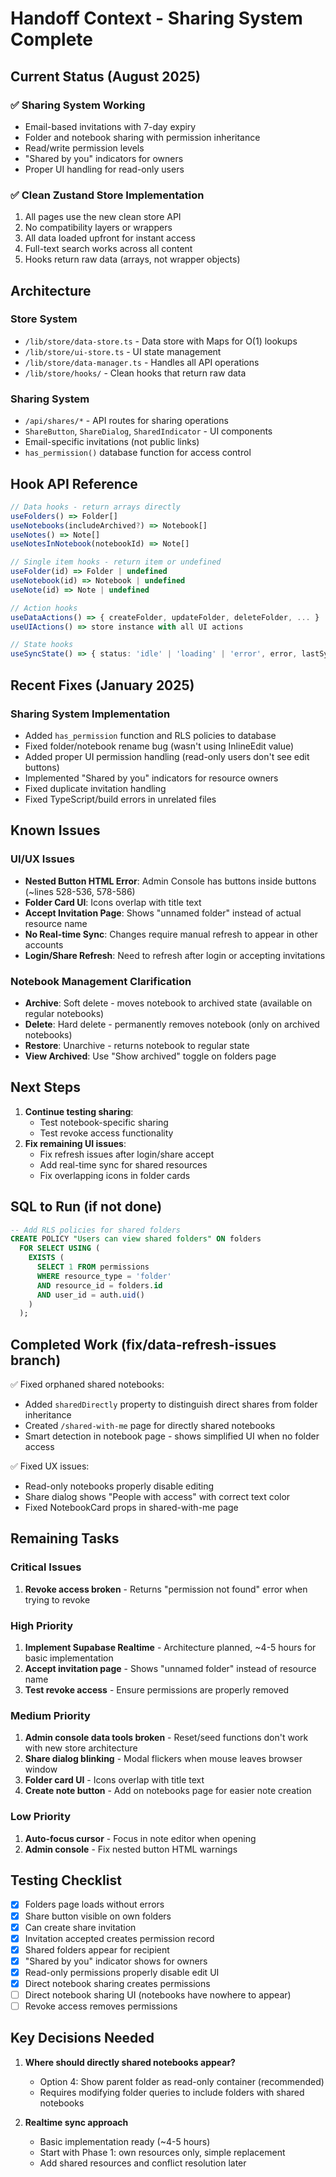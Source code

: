 # Handoff Context - Sharing System Complete

## Current Status (August 2025)

### ✅ Sharing System Working

- Email-based invitations with 7-day expiry
- Folder and notebook sharing with permission inheritance
- Read/write permission levels
- "Shared by you" indicators for owners
- Proper UI handling for read-only users

### ✅ Clean Zustand Store Implementation

1. All pages use the new clean store API
2. No compatibility layers or wrappers
3. All data loaded upfront for instant access
4. Full-text search works across all content
5. Hooks return raw data (arrays, not wrapper objects)

## Architecture

### Store System

- `/lib/store/data-store.ts` - Data store with Maps for O(1) lookups
- `/lib/store/ui-store.ts` - UI state management
- `/lib/store/data-manager.ts` - Handles all API operations
- `/lib/store/hooks/` - Clean hooks that return raw data

### Sharing System

- `/api/shares/*` - API routes for sharing operations
- `ShareButton`, `ShareDialog`, `SharedIndicator` - UI components
- Email-specific invitations (not public links)
- `has_permission()` database function for access control

## Hook API Reference

```typescript
// Data hooks - return arrays directly
useFolders() => Folder[]
useNotebooks(includeArchived?) => Notebook[]
useNotes() => Note[]
useNotesInNotebook(notebookId) => Note[]

// Single item hooks - return item or undefined
useFolder(id) => Folder | undefined
useNotebook(id) => Notebook | undefined
useNote(id) => Note | undefined

// Action hooks
useDataActions() => { createFolder, updateFolder, deleteFolder, ... }
useUIActions() => store instance with all UI actions

// State hooks
useSyncState() => { status: 'idle' | 'loading' | 'error', error, lastSyncTime }
```

## Recent Fixes (January 2025)

### Sharing System Implementation

- Added `has_permission` function and RLS policies to database
- Fixed folder/notebook rename bug (wasn't using InlineEdit value)
- Added proper UI permission handling (read-only users don't see edit buttons)
- Implemented "Shared by you" indicators for resource owners
- Fixed duplicate invitation handling
- Fixed TypeScript/build errors in unrelated files

## Known Issues

### UI/UX Issues

- **Nested Button HTML Error**: Admin Console has buttons inside buttons (~lines 528-536, 578-586)
- **Folder Card UI**: Icons overlap with title text
- **Accept Invitation Page**: Shows "unnamed folder" instead of actual resource name
- **No Real-time Sync**: Changes require manual refresh to appear in other accounts
- **Login/Share Refresh**: Need to refresh after login or accepting invitations

### Notebook Management Clarification

- **Archive**: Soft delete - moves notebook to archived state (available on regular notebooks)
- **Delete**: Hard delete - permanently removes notebook (only on archived notebooks)
- **Restore**: Unarchive - returns notebook to regular state
- **View Archived**: Use "Show archived" toggle on folders page

## Next Steps

1. **Continue testing sharing**:
   - Test notebook-specific sharing
   - Test revoke access functionality
2. **Fix remaining UI issues**:
   - Fix refresh issues after login/share accept
   - Add real-time sync for shared resources
   - Fix overlapping icons in folder cards

## SQL to Run (if not done)

```sql
-- Add RLS policies for shared folders
CREATE POLICY "Users can view shared folders" ON folders
  FOR SELECT USING (
    EXISTS (
      SELECT 1 FROM permissions
      WHERE resource_type = 'folder'
      AND resource_id = folders.id
      AND user_id = auth.uid()
    )
  );
```

## Completed Work (fix/data-refresh-issues branch)

✅ Fixed orphaned shared notebooks:

- Added `sharedDirectly` property to distinguish direct shares from folder inheritance
- Created `/shared-with-me` page for directly shared notebooks
- Smart detection in notebook page - shows simplified UI when no folder access

✅ Fixed UX issues:

- Read-only notebooks properly disable editing
- Share dialog shows "People with access" with correct text color
- Fixed NotebookCard props in shared-with-me page

## Remaining Tasks

### Critical Issues

1. **Revoke access broken** - Returns "permission not found" error when trying to revoke

### High Priority

1. **Implement Supabase Realtime** - Architecture planned, ~4-5 hours for basic implementation
2. **Accept invitation page** - Shows "unnamed folder" instead of resource name
3. **Test revoke access** - Ensure permissions are properly removed

### Medium Priority

1. **Admin console data tools broken** - Reset/seed functions don't work with new store architecture
2. **Share dialog blinking** - Modal flickers when mouse leaves browser window
3. **Folder card UI** - Icons overlap with title text
4. **Create note button** - Add on notebooks page for easier note creation

### Low Priority

1. **Auto-focus cursor** - Focus in note editor when opening
2. **Admin console** - Fix nested button HTML warnings

## Testing Checklist

- [x] Folders page loads without errors
- [x] Share button visible on own folders
- [x] Can create share invitation
- [x] Invitation accepted creates permission record
- [x] Shared folders appear for recipient
- [x] "Shared by you" indicator shows for owners
- [x] Read-only permissions properly disable edit UI
- [x] Direct notebook sharing creates permissions
- [ ] Direct notebook sharing UI (notebooks have nowhere to appear)
- [ ] Revoke access removes permissions

## Key Decisions Needed

1. **Where should directly shared notebooks appear?**
   - Option 4: Show parent folder as read-only container (recommended)
   - Requires modifying folder queries to include folders with shared notebooks

2. **Realtime sync approach**
   - Basic implementation ready (~4-5 hours)
   - Start with Phase 1: own resources only, simple replacement
   - Add shared resources and conflict resolution later
